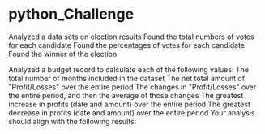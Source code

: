# python_Challenge

Analyzed a data sets on election results
  Found the total numbers of votes for each candidate 
  Found the percentages of votes for each candidate 
  Found the winner of the election

Analyzed a budget record to calculate each of the following values:
  The total number of months included in the dataset
  The net total amount of "Profit/Losses" over the entire period
  The changes in "Profit/Losses" over the entire period, and then the average of those changes
  The greatest increase in profits (date and amount) over the entire period
  The greatest decrease in profits (date and amount) over the entire period
  Your analysis should align with the following results:

